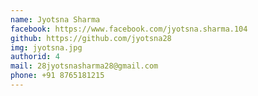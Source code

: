 ```yaml
---
name: Jyotsna Sharma
facebook: https://www.facebook.com/jyotsna.sharma.104
github: https://github.com/jyotsna28
img: jyotsna.jpg
authorid: 4
mail: 28jyotsnasharma28@gmail.com
phone: +91 8765181215
---
```

